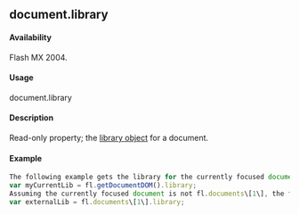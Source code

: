 ## document.library

#### Availability

Flash MX 2004.

#### Usage

document.library

#### Description

Read-only property; the [library object](#!wielmic/developers-animatesdk-docs/test/library_object/library_summary.md) for a document.

#### Example

```javascript
The following example gets the library for the currently focused document:
var myCurrentLib = fl.getDocumentDOM().library;
Assuming the currently focused document is not fl.documents\[1\], the following example gets the library for a nonfocused library or for a library you opened using File \Open as external library:
var externalLib = fl.documents\[1\].library;

```